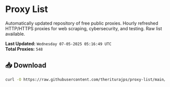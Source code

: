 # Proxy List

Automatically updated repository of free public proxies. Hourly refreshed HTTP/HTTPS proxies for web scraping, cybersecurity, and testing. Raw list available.

**Last Updated:** `Wednesday 07-05-2025 05:16:49 UTC`  
**Total Proxies:** `548`

## 📥 Download
```bash
curl -O https://raw.githubusercontent.com/theriturajps/proxy-list/main/proxies.txt
